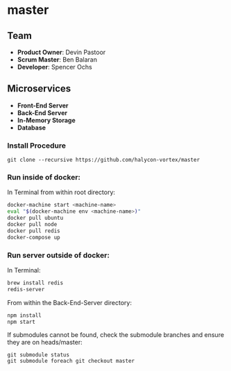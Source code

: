 # master

## Team

  - __Product Owner__: Devin Pastoor
  - __Scrum Master__: Ben Balaran
  - __Developer__: Spencer Ochs

## Microservices

  - __Front-End Server__
  - __Back-End Server__
  - __In-Memory Storage__
  - __Database__

### Install Procedure

```
git clone --recursive https://github.com/halycon-vortex/master
```



### Run inside of docker:

In Terminal from within root directory:
```sh
docker-machine start <machine-name>
eval "$(docker-machine env <machine-name>)"
docker pull ubuntu
docker pull node
docker pull redis
docker-compose up
```

### Run server outside of docker:

In Terminal:
```sh
brew install redis
redis-server
```

From within the Back-End-Server directory:

```sh
npm install
npm start
```


If submodules cannot be found, check the submodule branches and ensure they are on heads/master:

```
git submodule status
git submodule foreach git checkout master
```
